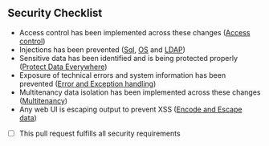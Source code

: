 ## Security Checklist

- Access control has been implemented across these changes ([Access control](https://owasp-top-10-proactive-controls-2018.readthedocs.io/en/latest/c7-enforce-access-controls.html))
- Injections has been prevented ([Sql](https://cheatsheetseries.owasp.org/cheatsheets/SQL_Injection_Prevention_Cheat_Sheet.html), [OS](https://cheatsheetseries.owasp.org/cheatsheets/DotNet_Security_Cheat_Sheet.html#os-injection) and [LDAP](https://cheatsheetseries.owasp.org/cheatsheets/DotNet_Security_Cheat_Sheet.html#ldap-injection))
- Sensitive data has been identified and is being protected properly ([Protect Data Everywhere](https://owasp-top-10-proactive-controls-2018.readthedocs.io/en/latest/c8-protect-data-everywhere.html))
- Exposure of technical errors and system information has been prevented ([Error and Exception handling](https://owasp-top-10-proactive-controls-2018.readthedocs.io/en/latest/c10-handle-errors-exceptions.html))
- Multitenancy data isolation has been implemented across these changes ([Multitenancy](https://en.wikipedia.org/wiki/Multitenancy))
- Any web UI is escaping output to prevent XSS ([Encode and Escape data](https://owasp-top-10-proactive-controls-2018.readthedocs.io/en/latest/c4-encode-escape-data.html))
 
- [ ] This pull request fulfills all security requirements